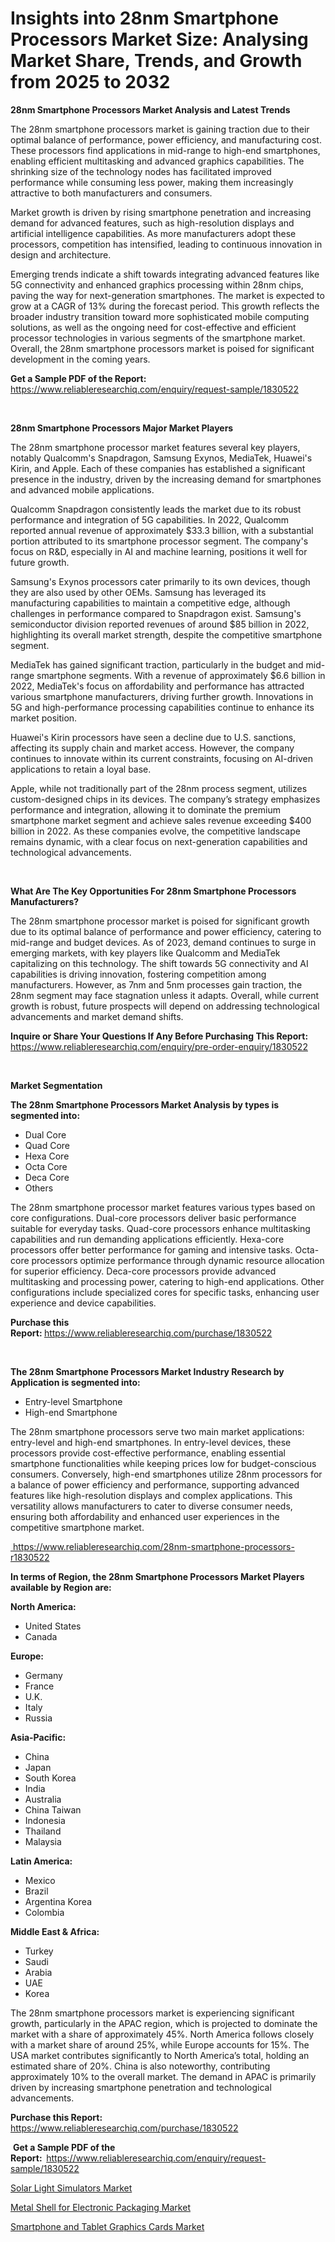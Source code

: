 <p><h1>Insights into 28nm Smartphone Processors Market Size: Analysing Market Share, Trends, and Growth from 2025 to 2032</h1></p><p><strong>28nm Smartphone Processors Market Analysis and Latest Trends</strong></p>
<p><p>The 28nm smartphone processors market is gaining traction due to their optimal balance of performance, power efficiency, and manufacturing cost. These processors find applications in mid-range to high-end smartphones, enabling efficient multitasking and advanced graphics capabilities. The shrinking size of the technology nodes has facilitated improved performance while consuming less power, making them increasingly attractive to both manufacturers and consumers. </p><p>Market growth is driven by rising smartphone penetration and increasing demand for advanced features, such as high-resolution displays and artificial intelligence capabilities. As more manufacturers adopt these processors, competition has intensified, leading to continuous innovation in design and architecture. </p><p>Emerging trends indicate a shift towards integrating advanced features like 5G connectivity and enhanced graphics processing within 28nm chips, paving the way for next-generation smartphones. The market is expected to grow at a CAGR of 13% during the forecast period. This growth reflects the broader industry transition toward more sophisticated mobile computing solutions, as well as the ongoing need for cost-effective and efficient processor technologies in various segments of the smartphone market. Overall, the 28nm smartphone processors market is poised for significant development in the coming years.</p></p>
<p><strong>Get a Sample PDF of the Report:&nbsp;</strong> <a href="https://www.reliableresearchiq.com/enquiry/request-sample/1830522?utm_campaign=1129&utm_medium=2&utm_source=Github&utm_content=ia&utm_term=13022025&utm_id=28nm-smartphone-processors">https://www.reliableresearchiq.com/enquiry/request-sample/1830522</a></p>
<p>&nbsp;</p>
<p><strong>28nm Smartphone Processors Major Market Players</strong></p>
<p><p>The 28nm smartphone processor market features several key players, notably Qualcomm's Snapdragon, Samsung Exynos, MediaTek, Huawei's Kirin, and Apple. Each of these companies has established a significant presence in the industry, driven by the increasing demand for smartphones and advanced mobile applications.</p><p>Qualcomm Snapdragon consistently leads the market due to its robust performance and integration of 5G capabilities. In 2022, Qualcomm reported annual revenue of approximately $33.3 billion, with a substantial portion attributed to its smartphone processor segment. The company's focus on R&D, especially in AI and machine learning, positions it well for future growth.</p><p>Samsung's Exynos processors cater primarily to its own devices, though they are also used by other OEMs. Samsung has leveraged its manufacturing capabilities to maintain a competitive edge, although challenges in performance compared to Snapdragon exist. Samsung's semiconductor division reported revenues of around $85 billion in 2022, highlighting its overall market strength, despite the competitive smartphone segment.</p><p>MediaTek has gained significant traction, particularly in the budget and mid-range smartphone segments. With a revenue of approximately $6.6 billion in 2022, MediaTek's focus on affordability and performance has attracted various smartphone manufacturers, driving further growth. Innovations in 5G and high-performance processing capabilities continue to enhance its market position.</p><p>Huawei's Kirin processors have seen a decline due to U.S. sanctions, affecting its supply chain and market access. However, the company continues to innovate within its current constraints, focusing on AI-driven applications to retain a loyal base.</p><p>Apple, while not traditionally part of the 28nm process segment, utilizes custom-designed chips in its devices. The company’s strategy emphasizes performance and integration, allowing it to dominate the premium smartphone market segment and achieve sales revenue exceeding $400 billion in 2022. As these companies evolve, the competitive landscape remains dynamic, with a clear focus on next-generation capabilities and technological advancements.</p></p>
<p>&nbsp;</p>
<p><strong>What Are The Key Opportunities For 28nm Smartphone Processors Manufacturers?</strong></p>
<p><p>The 28nm smartphone processor market is poised for significant growth due to its optimal balance of performance and power efficiency, catering to mid-range and budget devices. As of 2023, demand continues to surge in emerging markets, with key players like Qualcomm and MediaTek capitalizing on this technology. The shift towards 5G connectivity and AI capabilities is driving innovation, fostering competition among manufacturers. However, as 7nm and 5nm processes gain traction, the 28nm segment may face stagnation unless it adapts. Overall, while current growth is robust, future prospects will depend on addressing technological advancements and market demand shifts.</p></p>
<p><strong>Inquire or Share Your Questions If Any Before Purchasing This Report:</strong> <a href="https://www.reliableresearchiq.com/enquiry/pre-order-enquiry/1830522?utm_campaign=1129&utm_medium=2&utm_source=Github&utm_content=ia&utm_term=13022025&utm_id=28nm-smartphone-processors">https://www.reliableresearchiq.com/enquiry/pre-order-enquiry/1830522</a></p>
<p>&nbsp;</p>
<p><strong>Market Segmentation</strong></p>
<p><strong>The 28nm Smartphone Processors Market Analysis by types is segmented into:</strong></p>
<p><ul><li>Dual Core</li><li>Quad Core</li><li>Hexa Core</li><li>Octa Core</li><li>Deca Core</li><li>Others</li></ul></p>
<p><p>The 28nm smartphone processor market features various types based on core configurations. Dual-core processors deliver basic performance suitable for everyday tasks. Quad-core processors enhance multitasking capabilities and run demanding applications efficiently. Hexa-core processors offer better performance for gaming and intensive tasks. Octa-core processors optimize performance through dynamic resource allocation for superior efficiency. Deca-core processors provide advanced multitasking and processing power, catering to high-end applications. Other configurations include specialized cores for specific tasks, enhancing user experience and device capabilities.</p></p>
<p><strong>Purchase this Report:&nbsp;</strong><a href="https://www.reliableresearchiq.com/purchase/1830522?utm_campaign=1129&utm_medium=2&utm_source=Github&utm_content=ia&utm_term=13022025&utm_id=28nm-smartphone-processors">https://www.reliableresearchiq.com/purchase/1830522</a></p>
<p>&nbsp;</p>
<p><strong>The 28nm Smartphone Processors Market Industry Research by Application is segmented into:</strong></p>
<p><ul><li>Entry-level Smartphone</li><li>High-end Smartphone</li></ul></p>
<p><p>The 28nm smartphone processors serve two main market applications: entry-level and high-end smartphones. In entry-level devices, these processors provide cost-effective performance, enabling essential smartphone functionalities while keeping prices low for budget-conscious consumers. Conversely, high-end smartphones utilize 28nm processors for a balance of power efficiency and performance, supporting advanced features like high-resolution displays and complex applications. This versatility allows manufacturers to cater to diverse consumer needs, ensuring both affordability and enhanced user experiences in the competitive smartphone market.</p></p>
<p><a href="https://www.reliableresearchiq.com/28nm-smartphone-processors-r1830522?utm_campaign=1129&utm_medium=2&utm_source=Github&utm_content=ia&utm_term=13022025&utm_id=28nm-smartphone-processors">&nbsp;https://www.reliableresearchiq.com/28nm-smartphone-processors-r1830522</a></p>
<p><strong>In terms of Region, the 28nm Smartphone Processors Market Players available by Region are:</strong></p>
<p>
    <p> <strong> North America: </strong>
        <ul>
            <li>United States</li>
            <li>Canada</li>
        </ul>
        </p> 
    <p> <strong> Europe: </strong>
        <ul>
            <li>Germany</li>
            <li>France</li>
            <li>U.K.</li>
            <li>Italy</li>
            <li>Russia</li>
        </ul>
        </p> 
    <p> <strong> Asia-Pacific: </strong>
        <ul>
            <li>China</li>
            <li>Japan</li>
            <li>South Korea</li>
            <li>India</li>
            <li>Australia</li>
            <li>China Taiwan</li>
            <li>Indonesia</li>
            <li>Thailand</li>
            <li>Malaysia</li>
        </ul>
        </p> 
    <p> <strong> Latin America: </strong>
        <ul>
            <li>Mexico</li>
            <li>Brazil</li>
            <li>Argentina Korea</li>
            <li>Colombia</li>
        </ul>
        </p> 
    <p> <strong> Middle East & Africa: </strong>
        <ul>
            <li>Turkey</li>
            <li>Saudi</li>
            <li>Arabia</li>
            <li>UAE</li>
            <li>Korea</li>
        </ul>
    </p>
    </p>
<p><p>The 28nm smartphone processors market is experiencing significant growth, particularly in the APAC region, which is projected to dominate the market with a share of approximately 45%. North America follows closely with a market share of around 25%, while Europe accounts for 15%. The USA market contributes significantly to North America’s total, holding an estimated share of 20%. China is also noteworthy, contributing approximately 10% to the overall market. The demand in APAC is primarily driven by increasing smartphone penetration and technological advancements.</p></p>
<p><strong>Purchase this Report: </strong><a href="https://www.reliableresearchiq.com/purchase/1830522?utm_campaign=1129&utm_medium=2&utm_source=Github&utm_content=ia&utm_term=13022025&utm_id=28nm-smartphone-processors">https://www.reliableresearchiq.com/purchase/1830522</a></p>
<p>&nbsp;<strong>Get a Sample PDF of the Report:&nbsp;&nbsp;</strong><a href="https://www.reliableresearchiq.com/enquiry/request-sample/1830522?utm_campaign=1129&utm_medium=2&utm_source=Github&utm_content=ia&utm_term=13022025&utm_id=28nm-smartphone-processors">https://www.reliableresearchiq.com/enquiry/request-sample/1830522</a></p>
<p><strong></strong></p>
<p><p><a href="https://github.com/shamstirroc7/Market-Research-Report-List-1/blob/main/solar-light-simulators-market.md?utm_campaign=1129&utm_medium=2&utm_source=Github&utm_content=ia&utm_term=13022025&utm_id=28nm-smartphone-processors">Solar Light Simulators Market</a></p><p><a href="https://github.com/sveenszuchbz/Market-Research-Report-List-1/blob/main/metal-shell-for-electronic-packaging-market.md?utm_campaign=1129&utm_medium=2&utm_source=Github&utm_content=ia&utm_term=13022025&utm_id=28nm-smartphone-processors">Metal Shell for Electronic Packaging Market</a></p><p><a href="https://github.com/usraceby/Market-Research-Report-List-1/blob/main/smartphone-and-tablet-graphics-cards-market.md?utm_campaign=1129&utm_medium=2&utm_source=Github&utm_content=ia&utm_term=13022025&utm_id=28nm-smartphone-processors">Smartphone and Tablet Graphics Cards Market</a></p></p>